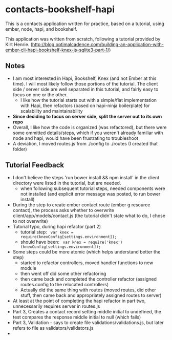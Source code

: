 # contacts-bookshelf-hapi
This is a contacts application written for practice, based on a tutorial, using ember, node, hapi, and bookshelf.

This application was written from scratch, following a tutorial provided by Kirt Henrie. (http://blog.optimalcadence.com/building-an-application-with-ember-cli-hapi-bookshelf-knex-js-sqlite3-part-1/)

## Notes
* I am most interested in Hapi, Bookshelf, Knex (and not Ember at this time). I will most likely follow those portions of the tutorial. The client side / server side are well separated in this tutorial, and fairly easy to focus on one or the other.
    - I like how the tutorial starts out with a simple/flat implementation with Hapi, then refactors (based on hapi-ninja boilerplate) for scalability and maintainability
* __Since deciding to focus on server side, split the server out to its own repo__
* Overall, I like how the code is organized (was refactored), but there were some ommitted details/steps, which if you weren't already familiar with node and hapi, would have been frustrating to troubleshoot
* A deviation, I moved routes.js from ./config to ./routes (I created that folder)

## Tutorial Feedback
* I don't believe the steps 'run bower install && npm install' in the client directory were listed in the tutorial, but are needed.
    - when following subsequent tutorial steps, needed components were not installed (and explicit error message was posted, to run bower install)
* During the step to create ember contact route (ember g resource contact), the process asks whether to overwrite client/app/models/contact.js (the tutorial didn't state what to do, I chose to not overwrite)
* Tutorial typo, during hapi refactor (part 2)
    - tutorial step:
``` var knex = require(knexConfig[settings.environment]);```
    - should have been: 
``` var knex = require('knex')(knexConfig[settings.environment]);```
* Some steps could be more atomic (which helps understand better the step)
    - started to refactor controllers, moved handler functions to new module
    - then went off did some other refactoring
    - then came back and completed the controller refactor (assigned routes.config to the relocated controllers)
    - Actually did the same thing with routes (moved routes, did other stuff, then came back and appropriately assigned routes to server) 
* At least at the point of completing the hapi refactor in part two, unnecessarily requires server in routes.js
* Part 3, Creates a contact record setting middle initial to undefined, the test compares the response middle initial to null (which fails)
* Part 3, Validation - says to create file validations/validations.js, but later refers to file as validators/validators.js 
* 
